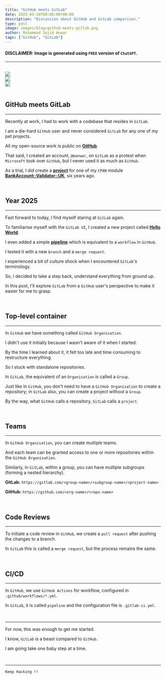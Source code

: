 ```yaml
---
title: "GitHub meets GitLab"
date: 2025-03-28T00:00:00+00:00
description: "Discussion about GitHub and GitLab comparison."
type: post
image: images/blog/github-meets-gitlab.png
author: Mohammad Sajid Anwar
tags: ["GitHub", "GitLab"]
---
```


#### **DISCLAIMER:** Image is generated using `FREE` version of `ChatGPT`.
***

<br>

<div class="container">
    <div class="row g-4 justify-content-center">
        <div class="col-12 col-sm mb-4 p-2 text-center">
            <a href="/blog/git-show" title="git show ...">
                <img src="/images/blog/git-show-mini.png" class="img-fluid"
                style="object-fit: cover; aspect-ratio: 16/9;">
            </a>
        </div>
        <div class="col-12 col-sm mb-4 p-2 text-center">
            <a href="/blog/git-bisect" title="git bisect ...">
                <img src="/images/blog/git-bisect-mini.png" class="img-fluid rounded-3 border border-3"
                style="object-fit: cover; aspect-ratio: 16/9;">
            </a>
        </div>
        <div class="col-12 col-sm mb-4 p-2 text-center">
            <a href="/blog/github-actions" title="GitHub Actions">
                <img src="/images/blog/github-actions-mini.png" class="img-fluid rounded-3 border border-3"
                style="object-fit: cover; aspect-ratio: 16/9;">
            </a>
        </div>
    </div>
</div>

<br>

## GitHub meets GitLab
***

Recently at work, I had to work with a codebase that resides in `GitLab`.

I am a die-hard `GitHub` user and never considered `GitLab` for any one of my pet projects.

All my open-source work is public on [**GitHub**](https://github.com/manwar).

That said, I created an account, `@manwar`, on `GitLab` as a protest when `Microsoft` took over `GitHub`, but I never used it as much as `GitHub`.

As a trial, I did create a [**project**](https://gitlab.com/manwar/BankAccount-Validator-UK) for one of my `CPAN` module [**BankAccount::Validator::UK**](https://metacpan.org/dist/BankAccount-Validator-UK), six years ago.

<br>

## Year 2025
***

Fast forward to today, I find myself staring at `GitLab` again.

To familiarise myself with the `GitLab UI`, I created a new project called [**Hello World**](https://gitlab.com/manwar/hello-world).

I even added a simple [**pipeline**](https://gitlab.com/manwar/hello-world/-/blob/main/.gitlab-ci.yml) which is equivalent to a `workflow` in `GitHub`.

I tested it with a new `branch` and a `merge request`.

I experienced a bit of culture shock when I encountered `GitLab`'s terminology.

So, I decided to take a step back, understand everything from ground up.

In this post, I'll explore `GitLab` from a `GitHub` user's perspective to make it easier for me to grasp.

<br>

## Top-level container
***

In `GitHub` we have something called `GitHub Organisation`.

I didn't use it initially because I wasn't aware of it when I started.

By the time I learned about it, it felt too late and time consuming to restructure everything.

So I stuck with standalone repositories.

In `GitLab`, the equivalent of an `Organisation` is called a `Group`.

Just like in `GitHub`, you don't need to have a `GitHub Organisation` to create a repository; in `GitLab` also, you can create a project without a `Group`.

By the way, what `GitHub` calls a repository, `GitLab` calls a `project`.

<br>

## Teams
***

In `GitHub Organisation`, you can create multiple teams.

And each team can be granted access to one or more repositories within the `GitHub Organisation`.

Similarly, in `GitLab`, within a group, you can have multiple subgroups (forming a nested hierarchy).

**GitLab:** `https://gitlab.com/<group-name>/<subgroup-name>/<project-name>`

**GitHub:** `https://github.com/<org-name>/<repo-name>`

<br>

## Code Reviews
***

To initiate a code review in `GitHub`, we create a `pull request` after pushing the changes to a branch.

In `GitLab` this is called a `merge request`, but the process remains the same.

<br>

## CI/CD
***

In `GitHub`, we use `GitHub Actions` for workflow, configured in `.github/workflows/*.yml`.

In `GitLab`, it is called `pipeline` and the configuration file is `.gitlab-ci.yml`.

<br>

***

For now, this was enough to get me started.

I know, `GitLab` is a beast compared to `GitHub`.

I am going take one baby step at a time.

<br>

***

`Keep Hacking !!`

